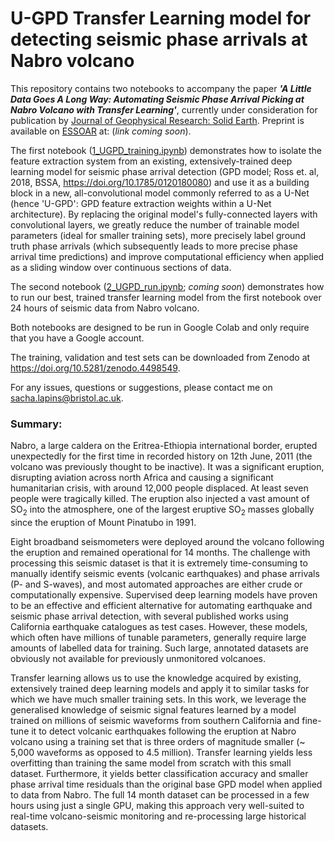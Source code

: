 # U-GPD Transfer Learning model for detecting seismic phase arrivals at Nabro volcano

This repository contains two notebooks to accompany the paper **_'A Little Data Goes A Long Way: Automating Seismic Phase Arrival Picking at Nabro Volcano with Transfer Learning'_**, currently under consideration for publication by [Journal of Geophysical Research: Solid Earth](https://agupubs.onlinelibrary.wiley.com/journal/21699356). Preprint is available on [ESSOAR](https://www.essoar.org/) at: (_link coming soon_).

The first notebook ([1_UGPD_training.ipynb](https://github.com/sachalapins/U-GPD/blob/main/1_UGPD_training.ipynb)) demonstrates how to isolate the feature extraction system from an existing, extensively-trained deep learning model for seismic phase arrival detection (GPD model; Ross et. al, 2018, BSSA, https://doi.org/10.1785/0120180080) and use it as a building block in a new, all-convolutional model commonly referred to as a U-Net (hence 'U-GPD': GPD feature extraction weights within a U-Net architecture). By replacing the original model's fully-connected layers with convolutional layers, we greatly reduce the number of trainable model parameters (ideal for smaller training sets), more precisely label ground truth phase arrivals (which subsequently leads to more precise phase arrival time predictions) and improve computational efficiency when applied as a sliding window over continuous sections of data.

The second notebook ([2_UGPD_run.ipynb](https://github.com/sachalapins/U-GPD/blob/main/2_UGPD_run.ipynb); _coming soon_) demonstrates how to run our best, trained transfer learning model from the first notebook over 24 hours of seismic data from Nabro volcano.

Both notebooks are designed to be run in Google Colab and only require that you have a Google account.

The training, validation and test sets can be downloaded from Zenodo at https://doi.org/10.5281/zenodo.4498549.

For any issues, questions or suggestions, please contact me on [sacha.lapins@bristol.ac.uk](mailto:sacha.lapins@bristol.ac.uk).


### Summary:

Nabro, a large caldera on the Eritrea-Ethiopia international border, erupted unexpectedly for the first time in recorded history on 12th June, 2011 (the volcano was previously thought to be inactive). It was a significant eruption, disrupting aviation across north Africa and causing a significant humanitarian crisis, with around 12,000 people displaced. At least seven people were tragically killed. The eruption also injected a vast amount of SO<sub>2</sub> into the atmosphere, one of the largest eruptive SO<sub>2</sub> masses globally since the eruption of Mount Pinatubo in 1991.

Eight broadband seismometers were deployed around the volcano following the eruption and remained operational for 14 months. The challenge with processing this seismic dataset is that it is extremely time-consuming to manually identify seismic events (volcanic earthquakes) and phase arrivals (P- and S-waves), and most automated approaches are either crude or computationally expensive. Supervised deep learning models have proven to be an effective and efficient alternative for automating earthquake and seismic phase arrival detection, with several published works using California earthquake catalogues as test cases. However, these models, which often have millions of tunable parameters, generally require large amounts of labelled data for training. Such large, annotated datasets are obviously not available for previously unmonitored volcanoes.

Transfer learning allows us to use the knowledge acquired by existing, extensively trained deep learning models and apply it to similar tasks for which we have much smaller training sets. In this work, we leverage the generalised knowledge of seismic signal features learned by a model trained on millions of seismic waveforms from southern California and fine-tune it to detect volcanic earthquakes following the eruption at Nabro volcano using a training set that is three orders of magnitude smaller (~ 5,000 waveforms as opposed to 4.5 million). Transfer learning yields less overfitting than training the same model from scratch with this small dataset. Furthermore, it yields better classification accuracy and smaller phase arrival time residuals than the original base GPD model when applied to data from Nabro. The full 14 month dataset can be processed in a few hours using just a single GPU, making this approach very well-suited to real-time volcano-seismic monitoring and re-processing large historical datasets.
